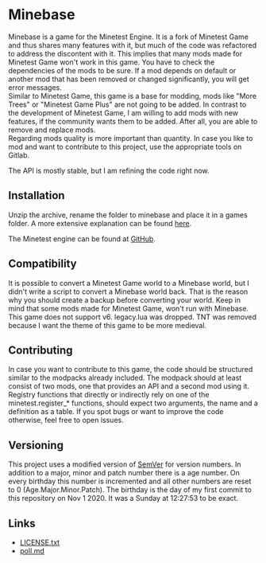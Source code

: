 Minebase
========

Minebase is a game for the Minetest Engine. It is a fork of Minetest Game and 
thus shares many features with it, but much of the code was refactored to 
address the discontent with it. This implies that many mods made for Minetest
Game won't work in this game. You have to check the dependencies of the mods to
be sure. If a mod depends on default or another mod that has been removed or 
changed significantly, you will get error messages.  
Similar to Minetest Game, this game is a base for modding, mods like 
"More Trees" or "Minetest Game Plus" are not going to be added. In contrast to 
the development of Minetest Game, I am willing to add mods with new features, 
if the community wants them to be added. After all, you are able to remove and 
replace mods.  
Regarding mods quality is more important than quantity. In case you like to mod 
and want to contribute to this project, use the appropriate tools on Gitlab.

The API is mostly stable, but I am refining the code right now.

Installation
------------

Unzip the archive, rename the folder to minebase and place it in a games folder. 
A more extensive explanation can be found [here](https://wiki.minetest.net/Games#Installing_games).

The Minetest engine can be found at [GitHub](https://github.com/minetest/minetest).

Compatibility
-------------

It is possible to convert a Minetest Game world to a Minebase world, but I 
didn't write a script to convert a Minebase world back. That is the reason why
you should create a backup before converting your world. Keep in mind that some 
mods made for Minetest Game, won't run with Minebase.
This game does not support v6.
legacy.lua was dropped. 
TNT was removed because I want the theme of this game to be more medieval.

Contributing
------------

In case you want to contribute to this game, the code should be structured 
similar to the modpacks already included. The modpack should at least 
consist of two mods, one that provides an API and a second mod using it.
Registry functions that directly or indirectly rely on one of the 
minetest.register_\* functions, should expect two arguments, the name and a 
definition as a table.
If you spot bugs or want to improve the code otherwise, feel free to open 
issues.

Versioning 
----------

This project uses a modified version of [SemVer](https://semver.org/) for 
version numbers. In addition to a major, minor and patch number there is a 
age number. On every birthday this number is incremented and all other numbers 
are reset to 0 (Age.Major.Minor.Patch).
The birthday is the day of my first commit to this repository on Nov 1 2020. It
was a Sunday at 12:27:53 to be exact.

Links
---------

- [LICENSE.txt](./LICENSE.txt)
- [poll.md](./misc/poll.md)
